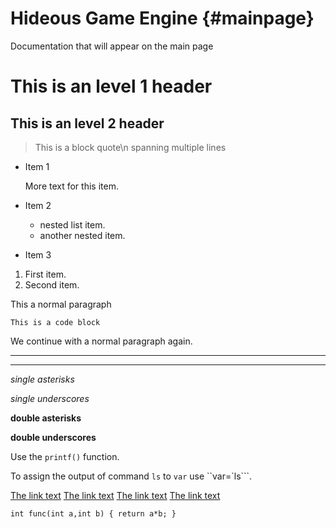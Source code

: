 Hideous Game Engine                         {#mainpage}
====================

Documentation that will appear on the main page

This is an level 1 header
=========================

This is an level 2 header
-------------------------

> This is a block quote\n
> spanning multiple lines

- Item 1

  More text for this item.

- Item 2
  + nested list item.
  + another nested item.
- Item 3

1. First item.
2. Second item.

This a normal paragraph

    This is a code block

We continue with a normal paragraph again.

- - -
______

*single asterisks*

_single underscores_

**double asterisks**

__double underscores__

Use the `printf()` function.

To assign the output of command `ls` to `var` use ``var=`ls```.

[The link text](http://example.net/)
[The link text](http://example.net/ "Link title")
[The link text](/relative/path/to/index.html "Link title") 
[The link text](somefile.html) 

~~~{.c}
int func(int a,int b) { return a*b; }
~~~


